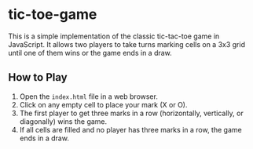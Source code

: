 # tic-toe-game

This is a simple implementation of the classic tic-tac-toe game in JavaScript. It allows two players to take turns marking cells on a 3x3 grid until one of them wins or the game ends in a draw.

## How to Play

1. Open the `index.html` file in a web browser.
2. Click on any empty cell to place your mark (X or O).
3. The first player to get three marks in a row (horizontally, vertically, or diagonally) wins the game.
4. If all cells are filled and no player has three marks in a row, the game ends in a draw.

